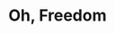 ---
layout: songs
title: Oh, Freedom
event: March on Washington
category: March on Washington
artist: Odetta
released: 1962
video: https://www.youtube.com/embed/veiJLhXdwn8
description: Lorem ipsum dolor sit amet, consectetur adipiscing elit, sed do eiusmod tempor incididunt ut labore et dolore magna aliqua. Semper quis lectus nulla at volutpat diam ut venenatis tellusLorem ipsum dolor sit amet, consectetur adipiscing elit, sed do eiusmod tempor incididunt ut labore et dolore magna aliqua. Semper quis lectus nulla at volutpat diam ut venenatis tellus
lyrics: | 
    Oh freedom, oh freedom, oh freedom over me
    And before I'd be a slave I'd be buried in my grave
    And go home to my Lord and be free

    No more mourning, no more mourning, no more mourning over me
    And before I'd be a slave I'd be buried in my grave
    And go home to my Lord and be free

    Oh freedom, oh freedom, oh freedom over me
    And before I'd be a slave I'd be buried in my grave
    And go home to my Lord and be free

    [Come and Go with Me]

    Come, go with me to that land
    Come, go with me to that land
    Go with me to that land
    Where I'm bound

    Come, go with me to that land
    Come, go with me to that land
    Go with me to that land
    Where I'm bound

    There's no kneeling in that land
    There's no kneeling in that land
    No kneeling in that land
    Where I'm bound

    There's no kneeling in that land
    There's no kneeling in that land
    No kneeling in that land
    Where I'm bound

    Come and go with me to that land
    Come and go with me to that land
    Go with me to that land
    Where I'm bound

    Come and go with me to that land
    Come and go with me to that land
    Go with me to that land
    Where I'm bound

    [I'm on My Way]

    I'm on my way
    And I won't turn back
    I'm on my way
    And I won't turn back
    I'm on my way
    And I won't turn back
    I'm on my way
    Hey, I'm on my way

    Gonna ask my brother
    Want to come with me?
    Gonna ask my brother
    Won't you come with me?
    I'm gonna ask my brother
    Won't you come with me?
    I'm on my way
    Hey, I'm on my way

    Gonna ask my Captain
    Won't you let me go?
    Ask my Captain
    Won't you let me go?
    I'm gonna ask my Captain
    Won't you let me go?
    I'm on my way
    Thank God, I'm on my way

    And if he says no, no, no, no
    I'll go anyhow
    If he says no
    Gonna go anyhow
    And if he says no
    Gonna go anyhow
    I'm on my way
    Hey God, I'm on my way

    I'm on my way, I'm on my way
    I won't turn back
    I'm on my way
    And I won't turn back
    I'm on my way
    And I won't turn back
    I'm on my way
    Thank God, I'm on my way
---